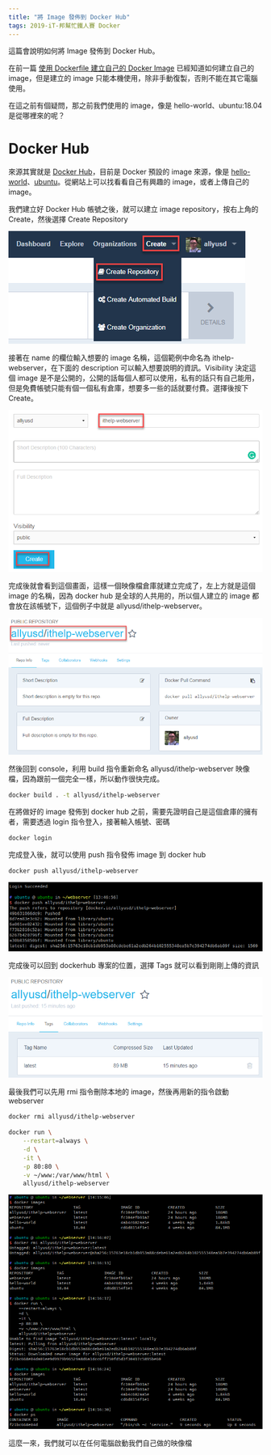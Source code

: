```yaml
---
title: "將 Image 發佈到 Docker Hub"
tags: 2019-iT-邦幫忙鐵人賽 Docker
---
```


這篇會說明如何將 Image 發佈到 Docker Hub。

在前一篇 [使用 Dockerfile 建立自己的 Docker Image](https://twblog.hongjianching.com/2018/10/06/using-dockerfile-build-docker-image/) 已經知道如何建立自己的 image，但是建立的 image 只能本機使用，除非手動復製，否則不能在其它電腦使用。

在這之前有個疑問，那之前我們使用的 image，像是 hello-world、ubuntu:18.04 是從哪裡來的呢？

# Docker Hub
來源其實就是 [Docker Hub](https://hub.docker.com/)，目前是 Docker 預設的 image 來源，像是 [hello-world](https://hub.docker.com/_/hello-world/)、[ubuntu](https://hub.docker.com/_/ubuntu/)。從網站上可以找看看自己有興趣的 image，或者上傳自己的 image。

我們建立好 Docker Hub 帳號之後，就可以建立 image repository，按右上角的 Create，然後選擇 Create Repository

![](/assets/images/2018-10-07-push-image-to-dockerhub/2018-10-07_21-28-11.png)

接著在 name 的欄位輸入想要的 image 名稱，這個範例中命名為 ithelp-webserver，在下面的 description 可以輸入想要說明的資訊。Visibility 決定這個 image 是不是公開的，公開的話每個人都可以使用，私有的話只有自己能用，但是免費帳號只能有個一個私有倉庫，想要多一些的話就要付費。選擇後按下 Create。

![](/assets/images/2018-10-07-push-image-to-dockerhub/2018-10-07_21-32-50.png)

完成後就會看到這個畫面，這樣一個映像檔倉庫就建立完成了，左上方就是這個 image 的名稱，因為 docker hub 是全球的人共用的，所以個人建立的 image 都會放在該帳號下，這個例子中就是 allyusd/ithelp-webserver。

![](/assets/images/2018-10-07-push-image-to-dockerhub/2018-10-07_21-37-31.png)

然後回到 console，利用 build 指令重新命名 allyusd/ithelp-webserver 映像檔，因為跟前一個完全一樣，所以動作很快完成。

```bash
docker build . -t allyusd/ithelp-webserver
```

在將做好的 image 發佈到 docker hub 之前，需要先證明自己是這個倉庫的擁有者，需要透過 login 指令登入，接著輸入帳號、密碼

```bash
docker login
```

完成登入後，就可以使用 push 指令發佈 image 到 docker hub

```bash
docker push allyusd/ithelp-webserver
```
![](/assets/images/2018-10-07-push-image-to-dockerhub/2018-10-07_22-11-55.png)

完成後可以回到 dockerhub 專案的位置，選擇 Tags 就可以看到剛剛上傳的資訊

![](/assets/images/2018-10-07-push-image-to-dockerhub/2018-10-07_22-13-23.png)

最後我們可以先用 rmi 指令刪除本地的 image，然後再用新的指令啟動 webserver

```bash
docker rmi allyusd/ithelp-webserver
```

```bash
docker run \
    --restart=always \
    -d \
    -it \
    -p 80:80 \
    -v ~/www:/var/www/html \
    allyusd/ithelp-webserver
```
![](/assets/images/2018-10-07-push-image-to-dockerhub/2018-10-07_22-18-26.png)

這麼一來，我們就可以在任何電腦啟動我們自己做的映像檔